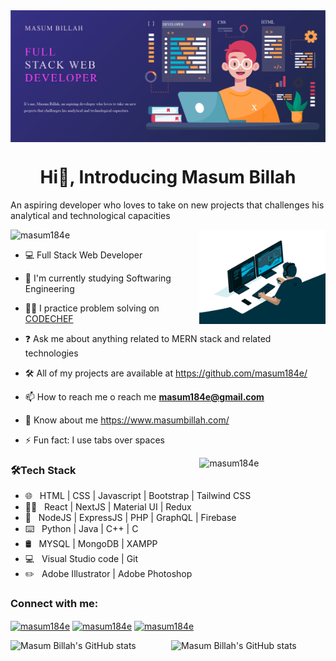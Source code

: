 <img align="center" src="https://github.com/masum184e/masum184e/blob/main/top_banner.jpg" />

<h1 align="center">Hi👋, Introducing Masum Billah</h1>
<p>An aspiring developer who loves to take on new projects that challenges his analytical and technological capacities</p>
<img src="https://komarev.com/ghpvc/?username=masum184e&label=Profile%20views&color=0e75b6&style=flat" alt="masum184e" />

<img align="right" height="auto" width="40%" src="https://github.com/masum184e/Masum184e/blob/main/coding.gif" />

- 💻 Full Stack Web Developer

- 🏫 I'm currently studying Softwaring Engineering

- 👨‍💻 I practice problem solving on [CODECHEF](https://www.codechef.com/users/masum1834e/)

- ❓ Ask me about anything related to MERN stack and related technologies

- 🛠 All of my projects are available at https://github.com/masum184e/

- 📫 How to reach me o reach me **masum184e@gmail.com**

- 📄 Know about me https://www.masumbillah.com/

- ⚡ Fun fact: I use tabs over spaces



<img align="right" width="40%" src="https://github-readme-stats.vercel.app/api/top-langs/?username=masum184e&layout=compact&text_color=daf7dc&bg_color=151515" alt="masum184e" />

<h3>🛠Tech Stack</h3>

- 🌐 &nbsp; HTML | CSS | Javascript | Bootstrap | Tailwind CSS
- 👨‍💻 &nbsp; React | NextJS | Material UI | Redux
- 🔧 &nbsp; NodeJS | ExpressJS | PHP | GraphQL | Firebase
- ⌨️ &nbsp; Python | Java | C++ | C
- 🛢 &nbsp; MYSQL | MongoDB | XAMPP
- 💻 &nbsp; Visual Studio code | Git
- ✏️ &nbsp; Adobe Illustrator | Adobe Photoshop

<h3>Connect with me:</h3>
<p>
  <a href="https://linkedin.com/in/masum184e" target="blank"><img align="center" src="https://raw.githubusercontent.com/rahuldkjain/github-profile-readme-generator/master/src/images/icons/Social/linked-in-alt.svg" alt="masum184e" height="30" width="40" /></a>
  <a href="https://fb.com/masum184e" target="blank"><img align="center" src="https://raw.githubusercontent.com/rahuldkjain/github-profile-readme-generator/master/src/images/icons/Social/facebook.svg" alt="masum184e" height="30" width="40" /></a>
  <a href="https://codeforces.com/profile/masum1834" target="blank"><img align="center" src="https://raw.githubusercontent.com/rahuldkjain/github-profile-readme-generator/master/src/images/icons/Social/codeforces.svg" alt="masum184e" height="30" width="40" /></a>
</p>


<img align="right" width="49%" height="auto" src="https://github-readme-streak-stats.herokuapp.com/?user=masum184e&theme=default" alt="Masum Billah's GitHub stats" />
<img  width="48%" height="auto" src="https://github-readme-stats.vercel.app/api?username=masum184e&show_icons=true&hide_border=true" alt="Masum Billah's GitHub stats"/>
